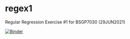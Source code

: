 # regex1
Regular Regression Exercise #1 for BSGP7030 (29JUN2021)

[![Binder](https://mybinder.org/badge_logo.svg)](https://mybinder.org/v2/gh/Ellyssa-Sherman/regex1.git/HEAD)